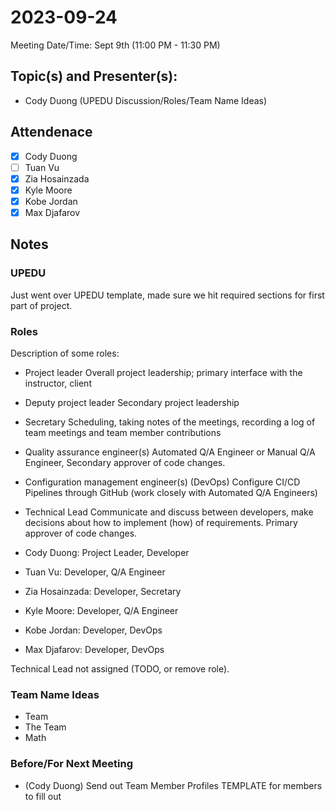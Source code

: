 <!-- 
This is the TEMPLATE for taking meeting notes

Some parts are filled out. Note that anything in brackets is a placeholder,
and should be replaced with described information

REVISION 1
-->

# 2023-09-24
Meeting Date/Time: Sept 9th (11:00 PM - 11:30 PM)

## Topic(s) and Presenter(s):
- Cody Duong (UPEDU Discussion/Roles/Team Name Ideas)

## Attendenace
- [x] Cody Duong
- [ ] Tuan Vu
- [x] Zia Hosainzada
- [x] Kyle Moore
- [x] Kobe Jordan
- [x] Max Djafarov

## Notes
### UPEDU
Just went over UPEDU template, made sure we hit required sections for first part of project.

### Roles
Description of some roles:
- Project leader
  Overall project leadership; primary interface with the instructor, client

- Deputy project leader
  Secondary project leadership

- Secretary
  Scheduling, taking notes of the meetings, recording a log of team meetings and team member contributions

- Quality assurance engineer(s)
  Automated Q/A Engineer or Manual Q/A Engineer, Secondary approver of code changes.

- Configuration management engineer(s) (DevOps)
  Configure CI/CD Pipelines through GitHub (work closely with Automated Q/A Engineers)

- Technical Lead
  Communicate and discuss between developers, make decisions about how to implement (how) of requirements.
  Primary approver of code changes.

- Cody Duong: Project Leader, Developer
- Tuan Vu: Developer, Q/A Engineer
- Zia Hosainzada: Developer, Secretary
- Kyle Moore: Developer, Q/A Engineer
- Kobe Jordan: Developer, DevOps
- Max Djafarov: Developer, DevOps

Technical Lead not assigned (TODO, or remove role).

### Team Name Ideas
- Team
- The Team
- Math

### Before/For Next Meeting
- (Cody Duong) Send out Team Member Profiles TEMPLATE for members to fill out